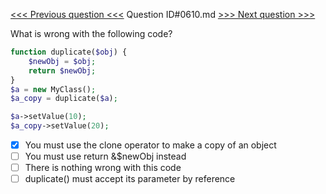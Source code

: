 [<<< Previous question <<<](0609.md)  Question ID#0610.md  [>>> Next question >>>](0611.md) 

What is wrong with the following code?

```php
function duplicate($obj) {
    $newObj = $obj;
    return $newObj;
}
$a = new MyClass();
$a_copy = duplicate($a);

$a->setValue(10);
$a_copy->setValue(20);
```

- [x] You must use the clone operator to make a copy of an object
- [ ] You must use return &$newObj instead
- [ ] There is nothing wrong with this code
- [ ] duplicate() must accept its parameter by reference

